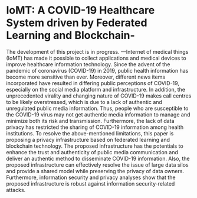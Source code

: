 # IoMT: A COVID-19 Healthcare System driven by Federated Learning and Blockchain-
The development of this project is in progress. 
—Internet of medical things (IoMT) has made it possible to collect applications and medical devices to improve healthcare information technology. Since the advent of the pandemic of coronavirus (COVID-19) in 2019, public health information has become more sensitive than ever. Moreover, different news items incorporated have resulted in differing public perceptions of COVID-19, especially on the social media platform and infrastructure.  In addition, the unprecedented virality and changing nature of COVID-19 makes call centres to be likely overstressed, which is due to a lack of authentic and unregulated public media information. Thus, people who are susceptible to the COVID-19 virus may not get authentic media information to manage and minimize both its risk and transmission. Furthermore, the lack of data privacy has restricted the sharing of COVID-19 information among health institutions. To resolve the above-mentioned limitations, this paper is proposing a privacy infrastructure based on federated learning and blockchain technology. The proposed infrastructure has the potentials to enhance the trust and authenticity of public media communication and deliver an authentic method to disseminate COVID-19 information. Also, the proposed infrastructure can effectively resolve the issue of large data silos and provide a shared model while preserving the privacy of data owners. Furthermore, information security and privacy analyses show that the proposed infrastructure is robust against information security-related attacks.
